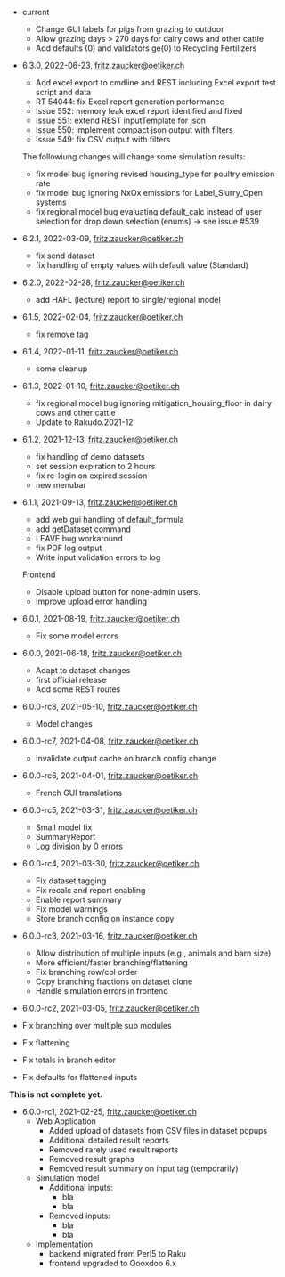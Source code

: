 - current

  - Change GUI labels for pigs from grazing to outdoor
  - Allow grazing days > 270 days for dairy cows and other cattle
  - Add defaults (0) and validators ge(0) to Recycling Fertilizers

- 6.3.0, 2022-06-23, fritz.zaucker@oetiker.ch

  - Add excel export to cmdline and REST
    including Excel export test script and data
  - RT 54044: fix Excel report generation performance
  - Issue 552: memory leak excel report identified and fixed
  - Issue 551: extend REST inputTemplate for json
  - Issue 550: implement compact json output with filters
  - Issue 549: fix CSV output with filters

  The followiung changes will change some simulation results:

  - fix model bug ignoring revised housing_type for poultry 
    emission rate
  - fix model bug ignoring NxOx emissions 
    for Label_Slurry_Open systems
  - fix regional model bug evaluating default_calc 
    instead of user selection for drop down selection
    (enums) -> see issue #539

- 6.2.1, 2022-03-09, fritz.zaucker@oetiker.ch

  - fix send dataset
  - fix handling of empty values with default value (Standard)

- 6.2.0, 2022-02-28, fritz.zaucker@oetiker.ch

  - add HAFL (lecture) report to single/regional model

- 6.1.5, 2022-02-04, fritz.zaucker@oetiker.ch

  - fix remove tag

- 6.1.4, 2022-01-11, fritz.zaucker@oetiker.ch

  - some cleanup

- 6.1.3, 2022-01-10, fritz.zaucker@oetiker.ch

  - fix regional model bug ignoring mitigation_housing_floor
    in dairy cows and other cattle
  - Update to Rakudo.2021-12

- 6.1.2, 2021-12-13, fritz.zaucker@oetiker.ch

  - fix handling of demo datasets
  - set session expiration to 2 hours
  - fix re-login on expired session
  - new menubar

- 6.1.1, 2021-09-13, fritz.zaucker@oetiker.ch

  - add web gui handling of default_formula
  - add getDataset command
  - LEAVE bug workaround
  - fix PDF log output
  - Write input validation errors to log

  Frontend
  - Disable upload button for none-admin users.
  - Improve upload error handling

- 6.0.1, 2021-08-19, fritz.zaucker@oetiker.ch

   - Fix some model errors

- 6.0.0, 2021-06-18, fritz.zaucker@oetiker.ch

   - Adapt to dataset changes
   - first official release
   - Add some REST routes

-  6.0.0-rc8, 2021-05-10, fritz.zaucker@oetiker.ch
   - Model changes

-  6.0.0-rc7, 2021-04-08, fritz.zaucker@oetiker.ch
   - Invalidate output cache on branch config change

-  6.0.0-rc6, 2021-04-01, fritz.zaucker@oetiker.ch
   - French GUI translations

-  6.0.0-rc5, 2021-03-31, fritz.zaucker@oetiker.ch
   - Small model fix
   - SummaryReport
   - Log division by 0 errors

-  6.0.0-rc4, 2021-03-30, fritz.zaucker@oetiker.ch
   - Fix dataset tagging
   - Fix recalc and report enabling
   - Enable report summary
   - Fix model warnings
   - Store branch config on instance copy

-  6.0.0-rc3, 2021-03-16, fritz.zaucker@oetiker.ch
   - Allow distribution of multiple inputs
     (e.g., animals and barn size)
   - More efficient/faster branching/flattening
   - Fix branching row/col order
   - Copy branching fractions on dataset clone
   - Handle simulation errors in frontend

-  6.0.0-rc2, 2021-03-05, fritz.zaucker@oetiker.ch
  - Fix branching over multiple sub modules
  - Fix flattening
  - Fix totals in branch editor
  - Fix defaults for flattened inputs

**This is not complete yet.**

- 6.0.0-rc1, 2021-02-25, fritz.zaucker@oetiker.ch
  - Web Application
    - Added upload of datasets from CSV files in dataset popups
    - Additional detailed result reports
    - Removed rarely used result reports
    - Removed result graphs
    - Removed result summary on input tag (temporarily)
  - Simulation model
    - Additional inputs:
      - bla
      - bla
    - Removed inputs:
      - bla
      - bla
  - Implementation
    - backend migrated from Perl5 to Raku
    - frontend upgraded to Qooxdoo 6.x
